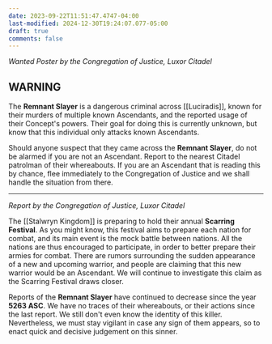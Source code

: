 ```yaml
---
date: 2023-09-22T11:51:47.4747-04:00
last-modified: 2024-12-30T19:24:07.077-05:00
draft: true
comments: false
---
```

*Wanted Poster by the Congregation of Justice, Luxor Citadel*

## WARNING

The **Remnant Slayer** is a dangerous criminal across [[Luciradis]], known for their murders of multiple known Ascendants, and the reported usage of their Concept's powers. Their goal for doing this is currently unknown, but know that this individual only attacks known Ascendants.

Should anyone suspect that they came across the **Remnant Slayer**, do not be alarmed if you are not an Ascendant. Report to the nearest Citadel patrolman of their whereabouts. If you are an Ascendant that is reading this by chance, flee immediately to the Congregation of Justice and we shall handle the situation from there.

---

*Report by the Congregation of Justice, Luxor Citadel*

The [[Stalwryn Kingdom]] is preparing to hold their annual **Scarring Festival**. As you might know, this festival aims to prepare each nation for combat, and its main event is the mock battle between nations. All the nations are thus encouraged to participate, in order to better prepare their armies for combat. There are rumors surrounding the sudden appearance of a new and upcoming warrior, and people are claiming that this new warrior would be an Ascendant. We will continue to investigate this claim as the Scarring Festival draws closer.

Reports of the **Remnant Slayer** have continued to decrease since the year **5263 ASC**. We have no traces of their whereabouts, or their actions since the last report. We still don't even know the identity of this killer. Nevertheless, we must stay vigilant in case any sign of them appears, so to enact quick and decisive judgement on this sinner.